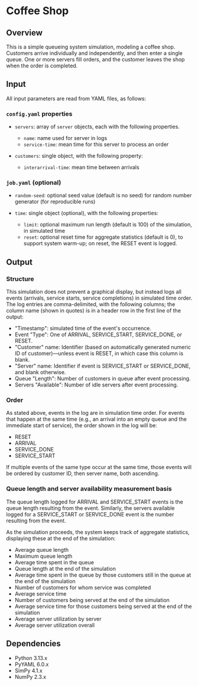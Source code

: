 # Coffee Shop

## Overview

This is a simple queueing system simulation, modeling a coffee shop. Customers arrive individually and independently, and then enter a single queue. One or more servers fill orders, and the customer leaves the shop when the order is completed.

## Input

All input parameters are read from YAML files, as follows:

### `config.yaml` properties

- `servers`: array of `server` objects, each with the following properties.

    - `name`: name used for server in logs
    - `service-time`: mean time for this server to process an order

- `customers`: single object, with the following property:

    - `interarrival-time`: mean time between arrivals

### `job.yaml` (optional)

- `random-seed`: optional seed value (default is no seed) for random number generator (for reproducible runs)

- `time`: single object (optional), with the following properties:

    - `limit`: optional maximum run length (default is 100) of the simulation, in simulated time
    - `reset`: optional reset time for aggregate statistics (default is 0), to support system warm-up; on reset, the RESET event is logged.

## Output

### Structure

This simulation does not prevent a graphical display, but instead logs all events (arrivals, service starts, service completions) in simulated time order. The log entries are comma-delimited, with the following columns; the column name (shown in quotes) is in a header row in the first line of the output:

- "Timestamp": simulated time of the event's occurrence.
- Event "Type": One of ARRIVAL, SERVICE_START, SERVICE_DONE, or RESET.
- "Customer" name: Identifier (based on automatically generated numeric ID of customer)—unless event is RESET, in which case this column is blank.
- "Server" name: Identifier if event is SERVICE_START or SERVICE_DONE, and blank otherwise.
- Queue "Length": Number of customers in queue after event processing.
- Servers "Available": Number of idle servers after event processing.

### Order

As stated above, events in the log are in simulation time order. For events that happen at the same time (e.g., an arrival into an empty queue and the immediate start of service), the order shown in the log will be:

- RESET
- ARRIVAL
- SERVICE_DONE
- SERVICE_START

If multiple events of the same type occur at the same time, those events will be ordered by customer ID, then server name, both ascending.

### Queue length and server availability measurement basis

The queue length logged for ARRIVAL and SERVICE_START events is the queue length resulting from the event. Similarly, the servers available logged for a SERVICE_START or SERVICE_DONE event is the number resulting from the event.

As the simulation proceeds, the system keeps track of aggregate statistics, displaying these at the end of the simulation:

- Average queue length
- Maximum queue length
- Average time spent in the queue
- Queue length at the end of the simulation
- Average time spent in the queue by those customers still in the queue at the end of the simulation
- Number of customers for whom service was completed
- Average service time
- Number of customers being served at the end of the simulation
- Average service time for those customers being served at the end of the simulation
- Average server utilization by server
- Average server utilization overall

## Dependencies

- Python 3.13.x
- PyYAML 6.0.x
- SimPy 4.1.x
- NumPy 2.3.x
